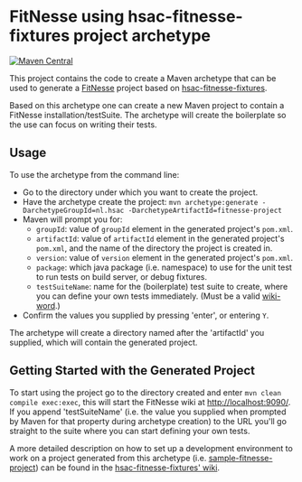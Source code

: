 # FitNesse using hsac-fitnesse-fixtures project archetype
[![Maven Central](https://img.shields.io/maven-central/v/nl.hsac/fitnesse-project.svg?maxAge=86400)](https://mvnrepository.com/artifact/nl.hsac/fitnesse-project)

This project contains the code to create a Maven archetype that can be used to generate a [FitNesse](http://fitnesse.org) 
project based on [hsac-fitnesse-fixtures](https://github.com/fhoeben/hsac-fitnesse-fixtures).

Based on this archetype one can create a new Maven project to contain a FitNesse installation/testSuite.
The archetype will create the boilerplate so the use can focus on writing their tests.

## Usage

To use the archetype from the command line:

 * Go to the directory under which you want to create the project.
 * Have the archetype create the project: `mvn archetype:generate -DarchetypeGroupId=nl.hsac -DarchetypeArtifactId=fitnesse-project`
 * Maven will prompt you for:
   * `groupId`: value of `groupId` element in the generated project's `pom.xml`.
   * `artifactId`: value of `artifactId` element in the generated project's `pom.xml`, and the name of the directory the project is created in.
   * `version`: value of `version` element in the generated project's `pom.xml`.
   * `package`: which java package (i.e. namespace) to use for the unit test to run tests on build server, or debug fixtures.
   * `testSuiteName`: name for the (boilerplate) test suite to create, where you can define your own tests immediately. (Must be a valid [wiki-word](http://fitnesse.org/FitNesse.FullReferenceGuide.UserGuide.FitNesseWiki.WikiWord).)
* Confirm the values you supplied by pressing 'enter', or entering `Y`.

The archetype will create a directory named after the 'artifactId' you supplied, which will contain the generated project.

## Getting Started with the Generated Project

To start using the project go to the directory created and enter `mvn clean compile exec:exec`, this will start the FitNesse
wiki at [http://localhost:9090/](http://localhost:9090/). If you append 'testSuiteName' (i.e. the value you supplied when 
prompted by Maven for that property during archetype creation) to the URL you'll go straight to 
the suite where you can start defining your own tests.

A more detailed description on how to set up a development environment to work on a project generated from this archetype
(i.e. [sample-fitnesse-project](https://github.com/fhoeben/sample-fitnesse-project)) can be found in the
[hsac-fitnesse-fixtures' wiki](https://github.com/fhoeben/hsac-fitnesse-fixtures/wiki/Installation-guide).